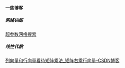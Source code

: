 #### 一些博客

##### 网络训练

[超参数网格搜索](https://blog.csdn.net/u012328159/article/details/84669266)

##### 线性代数

[列向量和行向量看待矩阵乘法_矩阵右乘行向量-CSDN博客](https://blog.csdn.net/qq_25847123/article/details/76036226)